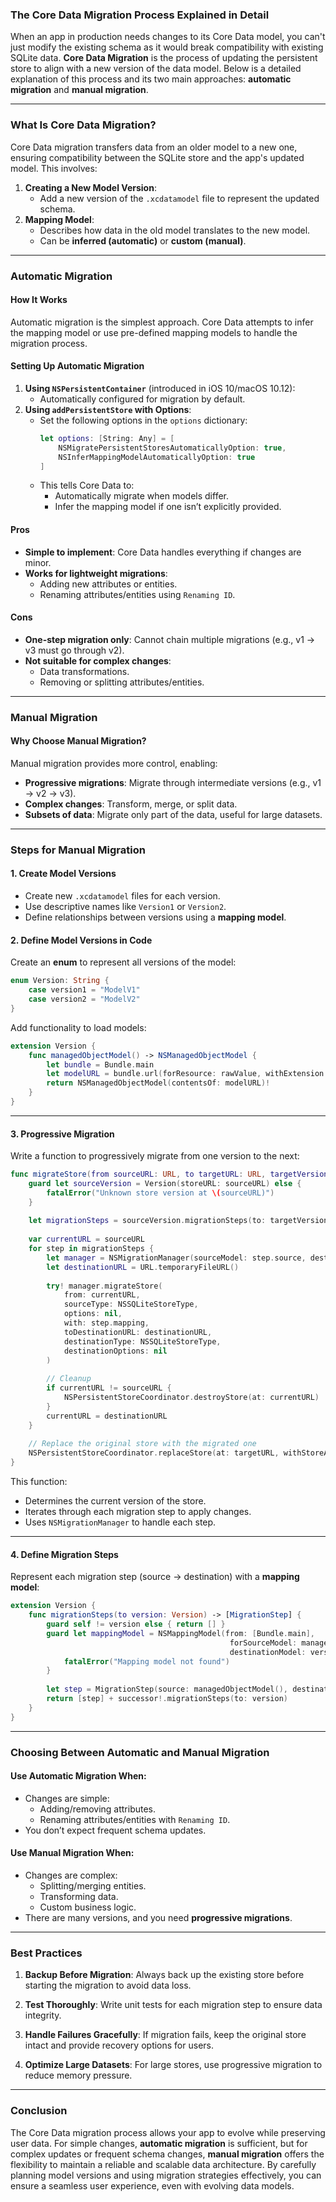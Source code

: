 ### **The Core Data Migration Process Explained in Detail**

When an app in production needs changes to its Core Data model, you can't just modify the existing schema as it would break compatibility with existing SQLite data. **Core Data Migration** is the process of updating the persistent store to align with a new version of the data model. Below is a detailed explanation of this process and its two main approaches: **automatic migration** and **manual migration**.

---

### **What Is Core Data Migration?**

Core Data migration transfers data from an older model to a new one, ensuring compatibility between the SQLite store and the app's updated model. This involves:

1. **Creating a New Model Version**:
   - Add a new version of the `.xcdatamodel` file to represent the updated schema.
2. **Mapping Model**:
   - Describes how data in the old model translates to the new model.
   - Can be **inferred (automatic)** or **custom (manual)**.

---

### **Automatic Migration**

#### **How It Works**
Automatic migration is the simplest approach. Core Data attempts to infer the mapping model or use pre-defined mapping models to handle the migration process.

#### **Setting Up Automatic Migration**
1. **Using `NSPersistentContainer`** (introduced in iOS 10/macOS 10.12):
   - Automatically configured for migration by default.
2. **Using `addPersistentStore` with Options**:
   - Set the following options in the `options` dictionary:
     ```swift
     let options: [String: Any] = [
         NSMigratePersistentStoresAutomaticallyOption: true,
         NSInferMappingModelAutomaticallyOption: true
     ]
     ```
   - This tells Core Data to:
     - Automatically migrate when models differ.
     - Infer the mapping model if one isn’t explicitly provided.

#### **Pros**
- **Simple to implement**: Core Data handles everything if changes are minor.
- **Works for lightweight migrations**:
  - Adding new attributes or entities.
  - Renaming attributes/entities using `Renaming ID`.

#### **Cons**
- **One-step migration only**: Cannot chain multiple migrations (e.g., v1 → v3 must go through v2).
- **Not suitable for complex changes**:
  - Data transformations.
  - Removing or splitting attributes/entities.

---

### **Manual Migration**

#### **Why Choose Manual Migration?**
Manual migration provides more control, enabling:
- **Progressive migrations**: Migrate through intermediate versions (e.g., v1 → v2 → v3).
- **Complex changes**: Transform, merge, or split data.
- **Subsets of data**: Migrate only part of the data, useful for large datasets.

---

### **Steps for Manual Migration**

#### **1. Create Model Versions**
- Create new `.xcdatamodel` files for each version.
- Use descriptive names like `Version1` or `Version2`.
- Define relationships between versions using a **mapping model**.

#### **2. Define Model Versions in Code**
Create an **enum** to represent all versions of the model:
```swift
enum Version: String {
    case version1 = "ModelV1"
    case version2 = "ModelV2"
}
```

Add functionality to load models:
```swift
extension Version {
    func managedObjectModel() -> NSManagedObjectModel {
        let bundle = Bundle.main
        let modelURL = bundle.url(forResource: rawValue, withExtension: "momd")!
        return NSManagedObjectModel(contentsOf: modelURL)!
    }
}
```

---

#### **3. Progressive Migration**
Write a function to progressively migrate from one version to the next:
```swift
func migrateStore(from sourceURL: URL, to targetURL: URL, targetVersion: Version) {
    guard let sourceVersion = Version(storeURL: sourceURL) else {
        fatalError("Unknown store version at \(sourceURL)")
    }
    
    let migrationSteps = sourceVersion.migrationSteps(to: targetVersion)
    
    var currentURL = sourceURL
    for step in migrationSteps {
        let manager = NSMigrationManager(sourceModel: step.source, destinationModel: step.destination)
        let destinationURL = URL.temporaryFileURL()
        
        try! manager.migrateStore(
            from: currentURL,
            sourceType: NSSQLiteStoreType,
            options: nil,
            with: step.mapping,
            toDestinationURL: destinationURL,
            destinationType: NSSQLiteStoreType,
            destinationOptions: nil
        )
        
        // Cleanup
        if currentURL != sourceURL {
            NSPersistentStoreCoordinator.destroyStore(at: currentURL)
        }
        currentURL = destinationURL
    }
    
    // Replace the original store with the migrated one
    NSPersistentStoreCoordinator.replaceStore(at: targetURL, withStoreAt: currentURL)
}
```

This function:
- Determines the current version of the store.
- Iterates through each migration step to apply changes.
- Uses `NSMigrationManager` to handle each step.

---

#### **4. Define Migration Steps**
Represent each migration step (source → destination) with a **mapping model**:
```swift
extension Version {
    func migrationSteps(to version: Version) -> [MigrationStep] {
        guard self != version else { return [] }
        guard let mappingModel = NSMappingModel(from: [Bundle.main],
                                                 forSourceModel: managedObjectModel(),
                                                 destinationModel: version.managedObjectModel()) else {
            fatalError("Mapping model not found")
        }
        
        let step = MigrationStep(source: managedObjectModel(), destination: version.managedObjectModel(), mapping: mappingModel)
        return [step] + successor!.migrationSteps(to: version)
    }
}
```

---

### **Choosing Between Automatic and Manual Migration**

#### **Use Automatic Migration When**:
- Changes are simple:
  - Adding/removing attributes.
  - Renaming attributes/entities with `Renaming ID`.
- You don’t expect frequent schema updates.

#### **Use Manual Migration When**:
- Changes are complex:
  - Splitting/merging entities.
  - Transforming data.
  - Custom business logic.
- There are many versions, and you need **progressive migrations**.

---

### **Best Practices**

1. **Backup Before Migration**:
   Always back up the existing store before starting the migration to avoid data loss.

2. **Test Thoroughly**:
   Write unit tests for each migration step to ensure data integrity.

3. **Handle Failures Gracefully**:
   If migration fails, keep the original store intact and provide recovery options for users.

4. **Optimize Large Datasets**:
   For large stores, use progressive migration to reduce memory pressure.

---

### **Conclusion**

The Core Data migration process allows your app to evolve while preserving user data. For simple changes, **automatic migration** is sufficient, but for complex updates or frequent schema changes, **manual migration** offers the flexibility to maintain a reliable and scalable data architecture. By carefully planning model versions and using migration strategies effectively, you can ensure a seamless user experience, even with evolving data models.
